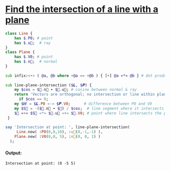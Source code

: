 [1]: https://rosettacode.org/wiki/Find_the_intersection_of_a_line_with_a_plane

# [Find the intersection of a line with a plane][1]

```raku
class Line {
    has $.P0; # point
    has $.u⃗;  # ray
}
class Plane {
    has $.V0; # point
    has $.n⃗;  # normal
}
 
sub infix:<∙> ( @a, @b where +@a == +@b ) { [+] @a «*» @b } # dot product
 
sub line-plane-intersection ($𝑳, $𝑷) {
    my $cos = $𝑷.n⃗ ∙ $𝑳.u⃗; # cosine between normal & ray
    return 'Vectors are orthogonal; no intersection or line within plane'
      if $cos == 0;
    my $𝑊 = $𝑳.P0 «-» $𝑷.V0;      # difference between P0 and V0
    my $S𝐼 = -($𝑷.n⃗ ∙ $𝑊) / $cos;  # line segment where it intersects the plane
    $𝑊 «+» $S𝐼 «*» $𝑳.u⃗ «+» $𝑷.V0; # point where line intersects the plane
 }
 
say 'Intersection at point: ', line-plane-intersection(
     Line.new( :P0(0,0,10), :u⃗(0,-1,-1) ),
    Plane.new( :V0(0,0, 5), :n⃗(0, 0, 1) )
  );
```

#### Output:
```
Intersection at point: (0 -5 5)
```